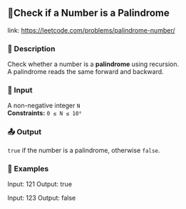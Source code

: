 ## 📘Check if a Number is a Palindrome
link: https://leetcode.com/problems/palindrome-number/ 

### 📝 Description
Check whether a number is a **palindrome** using recursion.  
A palindrome reads the same forward and backward.

### 🔢 Input
A non-negative integer `N`  
**Constraints:** `0 ≤ N ≤ 10⁶`

### 📤 Output
`true` if the number is a palindrome, otherwise `false`.

### 📌 Examples
Input: 121
Output: true

Input: 123
Output: false
